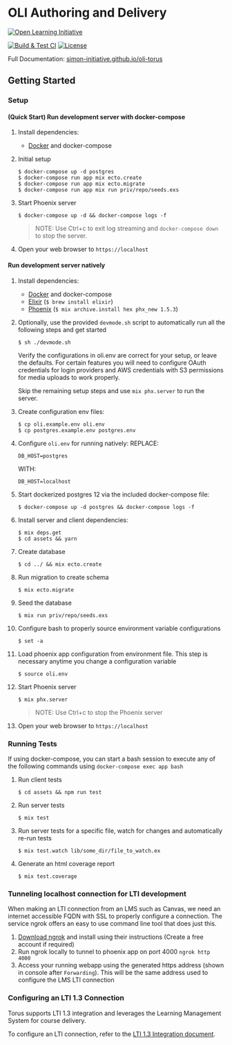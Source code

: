 # OLI Authoring and Delivery

[![Open Learning Initiative](https://oli.cmu.edu/wp-content/uploads/2018/10/oli-logo-78px-high-1.svg)](http://oli.cmu.edu/)

[![Build & Test CI](https://github.com/Simon-Initiative/oli-torus/workflows/Build%20&%20Test%20CI/badge.svg?branch=master)](https://github.com/Simon-Initiative/oli-torus/actions?query=workflow%3A%22Build+%26+Test+CI%22)
[![License](https://img.shields.io/badge/license-MIT-green.svg)](https://github.com/Simon-Initiative/authoring-client/blob/master/LICENSE)

Full Documentation: [simon-initiative.github.io/oli-torus](https://simon-initiative.github.io/oli-torus/Oli.html)

## Getting Started

### Setup
#### (Quick Start) Run development server with docker-compose

1. Install dependencies:
    - [Docker](https://www.docker.com/) and docker-compose

1. Initial setup
    ```
    $ docker-compose up -d postgres
    $ docker-compose run app mix ecto.create
    $ docker-compose run app mix ecto.migrate
    $ docker-compose run app mix run priv/repo/seeds.exs
    ```

1. Start Phoenix server
    ```
    $ docker-compose up -d && docker-compose logs -f
    ```
    > NOTE: Use Ctrl+c to exit log streaming and `docker-compose down` to stop the server.

1. Open your web browser to `https://localhost`

#### Run development server natively

1. Install dependencies:
    - [Docker](https://www.docker.com/) and docker-compose
    - [Elixir](https://elixir-lang.org/) (`$ brew install elixir`)
    - [Phoenix](https://www.phoenixframework.org/) (`$ mix archive.install hex phx_new 1.5.3`)

1. Optionally, use the provided `devmode.sh` script to automatically run all the following steps and get started
   ```
   $ sh ./devmode.sh
   ```

   Verify the configurations in oli.env are correct for your setup, or leave the defaults. For certain features
   you will need to configure OAuth credentials for login providers and AWS credentials
   with S3 permissions for media uploads to work properly.

   Skip the remaining setup steps and use `mix phx.server` to run the server.

1. Create configuration env files:
    ```
    $ cp oli.example.env oli.env
    $ cp postgres.example.env postgres.env
    ```

1. Configure `oli.env` for running natively:
    REPLACE:
    ```
    DB_HOST=postgres
    ```

    WITH:
    ```
    DB_HOST=localhost
    ```

1. Start dockerized postgres 12 via the included docker-compose file:
    ```
    $ docker-compose up -d postgres && docker-compose logs -f
    ```

1. Install server and client dependencies:
    ```
    $ mix deps.get
    $ cd assets && yarn
    ```

1. Create database
    ```
    $ cd ../ && mix ecto.create
    ```

1. Run migration to create schema
    ```
    $ mix ecto.migrate
    ```

1. Seed the database
    ```
    $ mix run priv/repo/seeds.exs
    ```

1. Configure bash to properly source environment variable configurations
   ```
   $ set -a
   ```

1. Load phoenix app configuration from environment file. This step is necessary anytime you change a configuration variable
    ```
    $ source oli.env
    ```

1. Start Phoenix server
    ```
    $ mix phx.server
    ```
    > NOTE: Use Ctrl+c to stop the Phoenix server

1. Open your web browser to `https://localhost`


### Running Tests

If using docker-compose, you can start a bash session to execute any of the following commands using `docker-compose exec app bash`

1. Run client tests
    ```
    $ cd assets && npm run test
    ```

1. Run server tests
    ```
    $ mix test
    ```

1. Run server tests for a specific file, watch for changes and automatically re-run tests
    ```
    $ mix test.watch lib/some_dir/file_to_watch.ex
    ```

1. Generate an html coverage report
    ```
    $ mix test.coverage
    ```

### Tunneling localhost connection for LTI development

When making an LTI connection from an LMS such as Canvas, we need an internet accessible FQDN with SSL to properly configure a connection. The service ngrok offers an easy to use command line tool that does just this.

1. [Download ngrok](https://ngrok.com/) and install using their instructions (Create a free account if required)
1. Run ngrok locally to tunnel to phoenix app on port 4000
        ```
        ngrok http 4000
        ```
1. Access your running webapp using the generated https address (shown in console after `Forwarding`). This will be the same address used to configure the LMS LTI connection

### Configuring an LTI 1.3 Connection

Torus supports LTI 1.3 integration and leverages the Learning Management System for course delivery.

To configure an LTI connection, refer to the [LTI 1.3 Integration document](./docs/LTI1.3.md).
